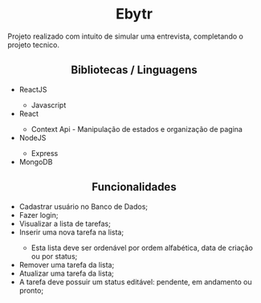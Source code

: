 <h1 align='center'>Ebytr</h1>

<p>Projeto realizado com intuito de simular uma entrevista, completando o projeto tecnico.

<h2 align='center'>Bibliotecas / Linguagens</h2>

<ul>
  <li>ReactJS</li>
  <ul>
      <li>Javascript</li>
    </ul>
  <li>React</li>
    <ul>
      <li>Context Api - Manipulação de estados e organização de pagina</li>
    </ul>
  <li>NodeJS</li>
    <ul>
      <li>Express</li>
    </ul>
  <li>MongoDB</li>
</ul>

<h2 align='center'>Funcionalidades</h1>
<ul>
  <li>Cadastrar usuário no Banco de Dados;</li>
  <li>Fazer login;</li>
  <li>Visualizar a lista de tarefas;</li>
  <li>Inserir uma nova tarefa na lista;</li>
    <ul>
      <li>Esta lista deve ser ordenável por ordem alfabética, data de criação ou por status;</li>
    </ul>
  <li>Remover uma tarefa da lista;</li>
  <li>Atualizar uma tarefa da lista;</li>
  <li>A tarefa deve possuir um status editável: pendente, em andamento ou pronto;</li>
</ul>